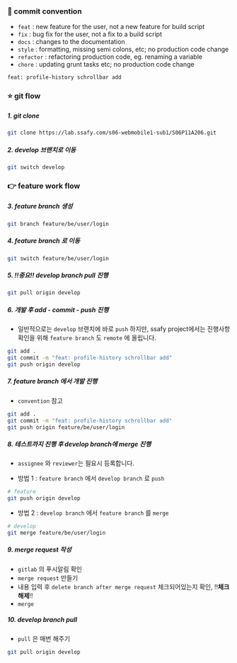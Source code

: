 ### 🌈 commit convention

- `feat` : new feature for the user, not a new feature for build script
- `fix` : bug fix for the user, not a fix to a build script
- `docs` : changes to the documentation
- `style` : formatting, missing semi colons, etc; no production code change
- `refactor` : refactoring production code, eg. renaming a variable
- `chore` : updating grunt tasks etc; no production code change

```bash
feat: profile-history schrollbar add
```



### ⭐️ git flow 

##### 1. git clone

```bash
git clone https://lab.ssafy.com/s06-webmobile1-sub1/S06P11A206.git
```

##### 2. develop 브랜치로 이동

```bash
git switch develop
```

 ### 👉  feature work flow

 ##### 3. feature branch 생성

```bash
git branch feature/be/user/login
```
##### 4. feature branch 로 이동

```bash
git switch feature/be/user/login
```

##### 5. ‼️**중요**‼️ develop branch pull 진행 

```bash
git pull origin develop
```

##### 6. 개발 후 add - commit - push 진행

- 일반적으로는 `develop` 브랜치에 바로 `push` 하지만,  ssafy project에서는 진행사항 확인을 위해  `feature branch` 도 `remote` 에 올립니다.

```bash
git add .
git commit -m "feat: profile-history schrollbar add"
git push origin develop
```

##### 7. feature branch 에서 개발 진행

- `convention` 참고
```bash
git add .
git commit -m "feat: profile-history schrollbar add"
git push origin feature/be/user/login
```

##### 8. 테스트까지 진행 후 develop branch에 merge 진행
- `assignee` 와 `reviewer`는 필요시 등록합니다.

- 방법 1 : `feature branch` 에서 `develop branch` 로 `push` 

```bash
# feature 
git push origin develop
```

- 방법 2 : `develop branch` 에서 `feature branch` 를 `merge` 

```bash
# develop 
git merge feature/be/user/login
```

##### 9. merge request 작성

- `gitlab` 의 푸시알림 확인
- `merge request` 만들기
- 내용 입력 후 `delete branch after merge request` 체크되어있는지 확인, ‼️**체크 해제**‼️
- `merge` 

##### 10. develop branch pull
- `pull` 은 매번 해주기
```bash
git pull origin develop
```
